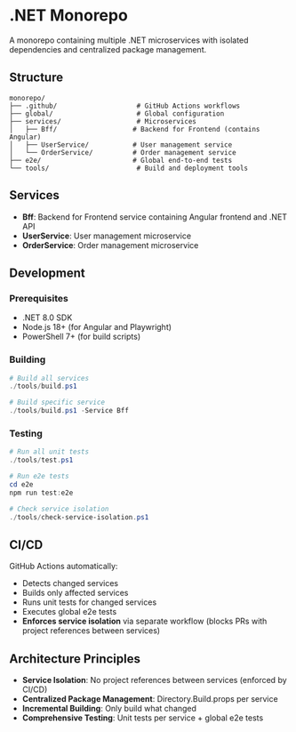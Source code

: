 # .NET Monorepo

A monorepo containing multiple .NET microservices with isolated dependencies and centralized package management.

## Structure

```
monorepo/
├── .github/                    # GitHub Actions workflows
├── global/                     # Global configuration
├── services/                   # Microservices
│   ├── Bff/                   # Backend for Frontend (contains Angular)
│   ├── UserService/           # User management service
│   └── OrderService/          # Order management service
├── e2e/                       # Global end-to-end tests
└── tools/                      # Build and deployment tools
```

## Services

- **Bff**: Backend for Frontend service containing Angular frontend and .NET API
- **UserService**: User management microservice
- **OrderService**: Order management microservice

## Development

### Prerequisites
- .NET 8.0 SDK
- Node.js 18+ (for Angular and Playwright)
- PowerShell 7+ (for build scripts)

### Building
```powershell
# Build all services
./tools/build.ps1

# Build specific service
./tools/build.ps1 -Service Bff
```

### Testing
```powershell
# Run all unit tests
./tools/test.ps1

# Run e2e tests
cd e2e
npm run test:e2e

# Check service isolation
./tools/check-service-isolation.ps1
```

## CI/CD

GitHub Actions automatically:
- Detects changed services
- Builds only affected services
- Runs unit tests for changed services
- Executes global e2e tests
- **Enforces service isolation** via separate workflow (blocks PRs with project references between services)

## Architecture Principles

- **Service Isolation**: No project references between services (enforced by CI/CD)
- **Centralized Package Management**: Directory.Build.props per service
- **Incremental Building**: Only build what changed
- **Comprehensive Testing**: Unit tests per service + global e2e tests